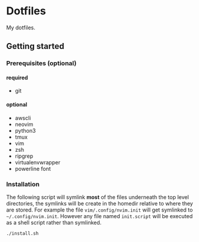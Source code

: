 # Dotfiles

My dotfiles.

## Getting started

### Prerequisites (optional)
#### required
* git

#### optional
* awscli
* neovim
* python3
* tmux
* vim
* zsh
* ripgrep
* virtualenvwrapper
* powerline font


### Installation

The following script will symlink **most** of the files underneath the top level
directories, the symlinks will be create in the homedir relative to where they are
stored.  For example the file `vim/.config/nvim.init` will get symlinked to
`~/.config/nvim.init`.  However any file named `init.script` will be executed
as a shell script rather than symlinked.

```
./install.sh
```
